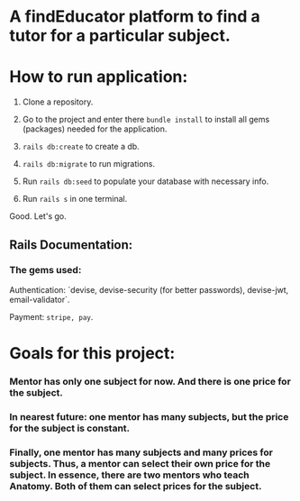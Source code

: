 <h1>A findEducator platform to find a tutor for a particular subject.</h1>

<h1>How to run application:</h1>

1. Clone a repository.

2. Go to the project and enter there `bundle install` to install all gems (packages) needed for the application.

3. `rails db:create` to create a db.

4. `rails db:migrate` to run migrations.

5. Run `rails db:seed` to populate your database with necessary info.

6. Run `rails s` in one terminal.

Good. Let's go.


<h2>Rails Documentation:</h2>

<h3>The gems used:</h3>
Authentication: `devise, devise-security (for better passwords), devise-jwt, email-validator`.

Payment: `stripe, pay`.

<h1> Goals for this project: </h1>
<h3> Mentor has only one subject for now. And there is one price for the subject. </h3>
<h3> In nearest future: one mentor has many subjects, but the price for the subject is constant. </h3>
<h3> Finally, one mentor has many subjects and many prices for subjects. Thus, a mentor can 
select their own price for the subject. In essence, there are two mentors who teach Anatomy. Both of them
can select prices for the subject. </h3>





